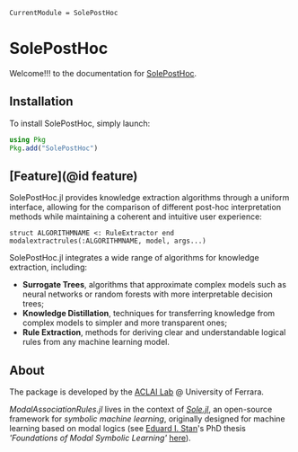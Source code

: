 ```@meta
CurrentModule = SolePostHoc
```

# SolePostHoc

Welcome!!! to the documentation for [SolePostHoc](https://github.com/aclai-lab/SolePostHoc.jl).

## Installation

To install SolePostHoc, simply launch:
```julia
using Pkg
Pkg.add("SolePostHoc")
```

## [Feature](@id feature)
SolePostHoc.jl provides knowledge extraction algorithms through a uniform interface, allowing for the comparison of different post-hoc interpretation methods while maintaining a coherent and intuitive user experience:

```
struct ALGORITHMNAME <: RuleExtractor end
modalextractrules(:ALGORITHMNAME, model, args...)
```

SolePostHoc.jl integrates a wide range of algorithms for knowledge extraction, including:

- **Surrogate Trees**, algorithms that approximate complex models such as neural networks or random forests with more interpretable decision trees;
- **Knowledge Distillation**, techniques for transferring knowledge from complex models to simpler and more transparent ones;
- **Rule Extraction**, methods for deriving clear and understandable logical rules from any machine learning model.

## About

The package is developed by the [ACLAI Lab](https://aclai.unife.it/en/) @ University of Ferrara.

*ModalAssociationRules.jl* lives in the context of [*Sole.jl*](https://github.com/aclai-lab/Sole.jl), an open-source framework for *symbolic machine learning*, originally designed for machine learning based on modal logics (see [Eduard I. Stan](https://eduardstan.github.io/)'s PhD thesis *'Foundations of Modal Symbolic Learning'* [here](https://www.repository.unipr.it/bitstream/1889/5219/5/main.pdf)).
